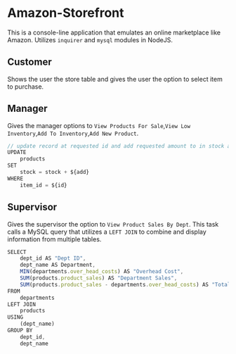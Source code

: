 # Amazon-Storefront

This is a console-line application that emulates an online marketplace like Amazon. Utilizes ```inquirer``` and ```mysql``` modules in NodeJS.



## Customer

Shows the user the store table and gives the user the option to select item to purchase. 




## Manager

Gives the manager options to ```View Products For Sale```,```View Low Inventory```,```Add To Inventory```,```Add New Product```. 


```js
// update record at requested id and add requested amount to in stock amount
UPDATE 
    products 
SET 
    stock = stock + ${add} 
WHERE 
    item_id = ${id}
```




## Supervisor

Gives the supervisor the option to ```View Product Sales By Dept```. This task calls a MySQL query that utilizes a ```LEFT JOIN``` to combine and display information from multiple tables. 

```js
SELECT
    dept_id AS "Dept ID",
    dept_name AS Department,
    MIN(departments.over_head_costs) AS "Overhead Cost",
    SUM(products.product_sales) AS "Department Sales",
    SUM(products.product_sales - departments.over_head_costs) AS "Total Profit"
FROM
    departments
LEFT JOIN
    products
USING
    (dept_name)
GROUP BY
    dept_id,
    dept_name
```